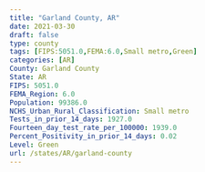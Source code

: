 ```yaml
---
title: "Garland County, AR"
date: 2021-03-30
draft: false
type: county
tags: [FIPS:5051.0,FEMA:6.0,Small metro,Green]
categories: [AR]
County: Garland County
State: AR
FIPS: 5051.0
FEMA_Region: 6.0
Population: 99386.0
NCHS_Urban_Rural_Classification: Small metro
Tests_in_prior_14_days: 1927.0
Fourteen_day_test_rate_per_100000: 1939.0
Percent_Positivity_in_prior_14_days: 0.02
Level: Green
url: /states/AR/garland-county
---
```



